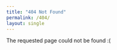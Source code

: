 ```yaml
---
title: "404 Not Found"
permalink: /404/
layout: single
---
```


The requested page could not be found :(

